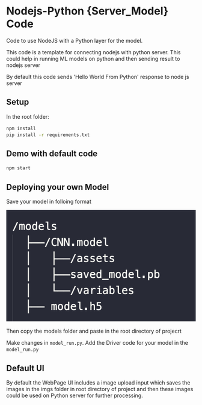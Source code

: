 # Nodejs-Python {Server_Model} Code

Code to use NodeJS with a Python layer for the model.

This code is a template for connecting nodejs with python server. This could help in running ML models on python and then sending result to nodejs server

By default this code sends 'Hello World From Python' response to node js server

## Setup

In the root folder:

``` bash
npm install
pip install -r requirements.txt
```

## Demo with default code

``` bash
npm start
```

## Deploying your own Model

Save your model in folloing format

<img src="./format.png">

  Then copy the models folder and paste in the root directory of projecrt

Make changes in `model_run.py`.
Add the Driver code for your model in the `model_run.py`

## Default UI

By default the WebPage UI includes a image upload input which saves the images in the imgs folder in root directory of project and then these images could be used on Python server for further processing.
